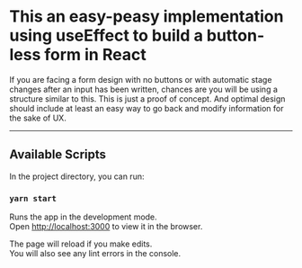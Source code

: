 # This an easy-peasy implementation using useEffect to build a button-less form in React

If you are facing a form design with no buttons or with automatic stage changes after an input has been written, chances are you will be using a structure similar to this.
This is just a proof of concept. And optimal design should include at least an easy way to go back and modify information for the sake of UX.


---

## Available Scripts

In the project directory, you can run:

### `yarn start`

Runs the app in the development mode.\
Open [http://localhost:3000](http://localhost:3000) to view it in the browser.

The page will reload if you make edits.\
You will also see any lint errors in the console.
